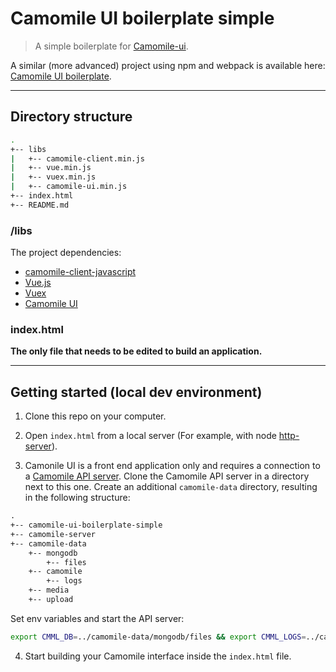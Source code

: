 # Camomile UI boilerplate simple

> A simple boilerplate for [Camomile-ui](https://github.com/francoisromain/camomile-ui).

A similar (more advanced) project using npm and webpack is available here: [Camomile UI boilerplate](https://github.com/francoisromain/camomile-ui-boilerplate).

---

## Directory structure

```bash
.
+-- libs
|   +-- camomile-client.min.js
|   +-- vue.min.js
|   +-- vuex.min.js
|   +-- camomile-ui.min.js
+-- index.html
+-- README.md
```

### /libs

The project dependencies:

* [camomile-client-javascript](https://github.com/camomile-project/camomile-client-javascript)
* [Vue.js](https://vuejs.org/)
* [Vuex](https://vuex.vuejs.org/)
* [Camomile UI](https://www.npmjs.com/package/@camomile/camomile-ui)

### index.html

**The only file that needs to be edited to build an application.**

---

## Getting started (local dev environment)

1.  Clone this repo on your computer.

2.  Open `index.html` from a local server (For example, with node [http-server](https://www.npmjs.com/package/http-server)).

3.  Camonile UI is a front end application only and requires a connection to a [Camomile API server](https://github.com/camomile-project/camomile-server). Clone the Camomile API server in a directory next to this one. Create an additional `camomile-data` directory, resulting in the following structure:

```txt
.
+-- camomile-ui-boilerplate-simple
+-- camomile-server
+-- camomile-data
    +-- mongodb
        +-- files
    +-- camomile
        +-- logs
    +-- media
    +-- upload
```

Set env variables and start the API server:

```bash
export CMML_DB=../camomile-data/mongodb/files && export CMML_LOGS=../camomile-data/camomile/logs && export CMML_MEDIA=../camomile-data/media && export CMML_UPLOAD=../camomile-data/upload && export CMML_PORT=3000 && export CMML_PASSWORD=roO7p4s5wOrD && docker-compose -f ../camomile-server/docker-compose.dev.yml up --build -d
```

4.  Start building your Camomile interface inside the `index.html` file.

